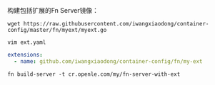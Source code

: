 
构建包括扩展的Fn Server镜像：

    wget https://raw.githubusercontent.com/iwangxiaodong/container-config/master/fn/myext/myext.go
    
    vim ext.yaml

```yaml
extensions:
  - name: github.com/iwangxiaodong/container-config/fn/my-ext
```
  
    fn build-server -t cr.openle.com/my/fn-server-with-ext
